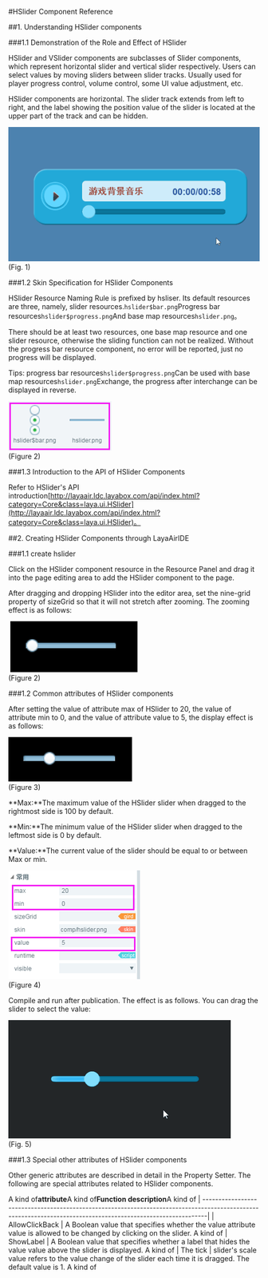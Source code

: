 #HSlider Component Reference



##1. Understanding HSlider components

###1.1 Demonstration of the Role and Effect of HSlider

HSlider and VSlider components are subclasses of Slider components, which represent horizontal slider and vertical slider respectively. Users can select values by moving sliders between slider tracks. Usually used for player progress control, volume control, some UI value adjustment, etc.

HSlider components are horizontal. The slider track extends from left to right, and the label showing the position value of the slider is located at the upper part of the track and can be hidden.

​![图片1.gif](img/1.gif)<br/>
(Fig. 1)



###1.2 Skin Specification for HSlider Components

HSlider Resource Naming Rule is prefixed by hsliser. Its default resources are three, namely, slider resources.`hslider$bar.png`Progress bar resources`hslider$progress.png`And base map resources`hslider.png`。

There should be at least two resources, one base map resource and one slider resource, otherwise the sliding function can not be realized. Without the progress bar resource component, no error will be reported, just no progress will be displayed.

Tips: progress bar resources`hslider$progress.png`Can be used with base map resources`hslider.png`Exchange, the progress after interchange can be displayed in reverse.

![图片0.png](img/1.png)<br/>
(Figure 2)



###1.3 Introduction to the API of HSlider Components

Refer to HSlider's API introduction[http://layaair.ldc.layabox.com/api/index.html?category=Core&class=laya.ui.HSlider](http://layaair.ldc.layabox.com/api/index.html?category=Core&class=laya.ui.HSlider)。



##2. Creating HSlider Components through LayaAirIDE

###1.1 create hslider

Click on the HSlider component resource in the Resource Panel and drag it into the page editing area to add the HSlider component to the page.

After dragging and dropping HSlider into the editor area, set the nine-grid property of sizeGrid so that it will not stretch after zooming. The zooming effect is as follows:



​        ![图片2.png](img/2.png)<br/>
(Figure 2)

###1.2 Common attributes of HSlider components

After setting the value of attribute max of HSlider to 20, the value of attribute min to 0, and the value of attribute value to 5, the display effect is as follows:

​![图片3.png](img/3.png)<br/>
(Figure 3)

**Max:**The maximum value of the HSlider slider when dragged to the rightmost side is 100 by default.

**Min:**The minimum value of the HSlider slider when dragged to the leftmost side is 0 by default.

**Value:**The current value of the slider should be equal to or between Max or min.

​![图片4.png](img/4.png)<br/>
(Figure 4)

Compile and run after publication. The effect is as follows. You can drag the slider to select the value:

​![图片5.gif](img/5.gif)<br/>
(Fig. 5)



###1.3 Special other attributes of HSlider components

Other generic attributes are described in detail in the Property Setter. The following are special attributes related to HSlider components.

A kind of**attribute**A kind of**Function description**A kind of
| -------------------------------------------------------------------------------------------------------------------------------------------------------------|
| AllowClickBack | A Boolean value that specifies whether the value attribute value is allowed to be changed by clicking on the slider. A kind of
| ShowLabel | A Boolean value that specifies whether a label that hides the value value above the slider is displayed. A kind of
| The tick | slider's scale value refers to the value change of the slider each time it is dragged. The default value is 1. A kind of


 
